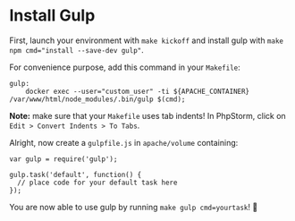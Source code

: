 # Install Gulp

First, launch your environment with `make kickoff` and install gulp with `make npm cmd="install --save-dev gulp"`.

For convenience purpose, add this command in your `Makefile`:

```
gulp:
	docker exec --user="custom_user" -ti ${APACHE_CONTAINER} /var/www/html/node_modules/.bin/gulp $(cmd);
```

**Note:** make sure that your `Makefile` uses tab indents! In PhpStorm, click on `Edit > Convert Indents > To Tabs`.

Alright, now create a `gulpfile.js` in `apache/volume` containing:

```
var gulp = require('gulp');

gulp.task('default', function() {
  // place code for your default task here
});
```

You are now able to use gulp by running `make gulp cmd=yourtask`! :metal:
